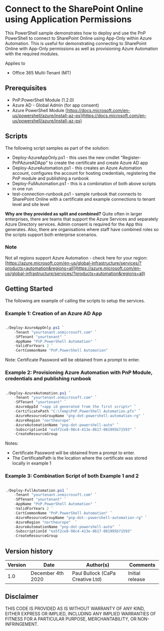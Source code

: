 # Connect to the SharePoint Online using Application Permissions

This PowerShell sample demonstrates how to deploy and use the PnP PowerShell to connect to SharePoint Online
using App-Only within Azure Automation. This is useful for demonstrating connecting to SharePoint Online with App-Only permissions
as well as provisioning Azure Automation with the required modules.

Applies to

- Office 365 Multi-Tenant (MT)

## Prerequisites

- PnP.PowerShell Module (1.2.0)
- Azure AD - Global Admin (for app consent)
- Azure PowerShell Module [https://docs.microsoft.com/en-us/powershell/azure/install-az-ps](https://docs.microsoft.com/en-us/powershell/azure/install-az-ps)

## Scripts

The following script samples as part of the solution:

- Deploy-AzureAppOnly.ps1 - this uses the new cmdlet "Register-PnPAzureADApp" to create the certificate and create Azure AD app
- Deploy-AzureAutomation.ps1 - this creates an Azure Automation account, configures the account for hosting credentials, registering the PnP module and publishing a runbook
- Deploy-FullAutomation.ps1 - this is a combination of both above scripts in one run
- test-connection-runbook.ps1 - sample runbook that connects to SharePoint Online with a certificate and example connections to tenant level and site level

**Why are they provided as split and combined?**
Quite often in larger enterprises, there are teams that support the Azure Services and separately Azure Directory services. Admin consent is required for the App this generates. Also, there are organisations where staff have combined roles so the scripts support both enterprise scenarios.

### Note
Not all regions support Azure Automation - check here for your region: [https://azure.microsoft.com/en-us/global-infrastructure/services/?products=automation&regions=all](https://azure.microsoft.com/en-us/global-infrastructure/services/?products=automation&regions=all)

## Getting Started

The following are example of calling the scripts to setup the services.

### Example 1: Creation of an Azure AD App

```powershell

./Deploy-AzureAppOnly.ps1 `
    -Tenant "yourtenant.onmicrosoft.com" `
    -SPTenant "yourtenant" `
    -AppName "PnP.PowerShell Automation" `
    -ValidForYears 2 `
    -CertCommonName "PnP.PowerShell Automation"

```
Note: Certificate Password will be obtained from a prompt to enter.


### Example 2: Provisioning Azure Automation with PnP Module, credentials and publishing runbook

```powershell

./Deploy-AzureAutomation.ps1 `
    -Tenant "yourtenant.onmicrosoft.com" `
    -SPTenant "yourtenant" `
    -AzureAppId "<app id generated from the first script>" `
    -CertificatePath "C:\Temp\PnP.PowerShell Automation.pfx" `
    -AzureResourceGroupName "pnp-dot-powershell-automation-rg" `
    -AzureRegion "northeurope" `
    -AzureAutomationName "pnp-dot-powershell-auto" `
    -SubscriptionId "ea5f2ce8-98c4-413e-8617-081995b71593" `
    -CreateResourceGroup

```

Notes:
- Certificate Password will be obtained from a prompt to enter.
- The CertificatePath is the location where the certificate was stored locally in example 1

### Example 3: Combination Script of both Example 1 and 2

```powershell

./Deploy-FullAutomation.ps1 `
    -Tenant "yourtenant.onmicrosoft.com" `
    -SPTenant "yourtenant" `
    -AppName "PnP.PowerShell Automation" `
    -ValidForYears 2 `
    -CertCommonName "PnP.PowerShell Automation" `
    -AzureResourceGroupName "pnp-dot--powershell-automation-rg" `
    -AzureRegion "northeurope"  `
    -AzureAutomationName "pnp-dot-powershell-auto"  `
    -SubscriptionId "ea5f2ce8-98c4-413e-8617-081995b71593"
    -CreateResourceGroup
```

## Version history ##
Version  | Date | Author(s) | Comments
---------| ---- | --------- | ---------|
1.0  | December 4th 2020 | Paul Bullock (CaPa Creative Ltd) | Initial release


## **Disclaimer** 
THIS CODE IS PROVIDED AS IS WITHOUT WARRANTY OF ANY KIND, EITHER EXPRESS OR IMPLIED, INCLUDING ANY IMPLIED WARRANTIES OF FITNESS FOR A PARTICULAR PURPOSE, MERCHANTABILITY, OR NON-INFRINGEMENT.